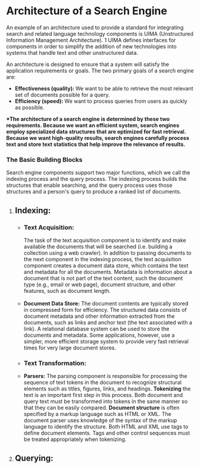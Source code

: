 <h1>Architecture of a Search Engine</h1>
<p>An example of an architecture used to
provide a standard for integrating search and related language technology components is UIMA (Unstructured Information Management Architecture).
1
 UIMA
defines interfaces for components in order to simplify the addition of new technologies into systems that handle text and other unstructured data.</p>

<p>An architecture is designed to ensure that a system will satisfy the application
requirements or goals. The two primary goals of a search engine are:</p>

<ul>
<li><strong>Effectiveness (quality): </strong>We want to be able to retrieve the most relevant set of
documents possible for a query.</li>
<li><strong>Efficiency (speed): </strong>We want to process queries from users as quickly as possible.</li></ul>

<p><strong>*The architecture of a search engine is determined by these two requirements.
Because we want an efficient system, search engines employ specialized data structures that are optimized for fast retrieval. Because we want high-quality results,
search engines carefully process text and store text statistics that help improve the
relevance of results.</strong></p>

<h3>The Basic Building Blocks</h3>
<p>Search engine components support two major functions, which we call the indexing process and the query process. The indexing process builds the structures that
enable searching, and the query process uses those structures and a person's query
to produce a ranked list of documents.</p>

<ol>
<li><h2>Indexing:</h2></li>

<ul><li><h3>Text Acquisition:</h3> The task of the text acquisition component is to identify and make available
the documents that will be searched (i.e. building a collection using a web crawler). In addition to passing documents to the next component in the indexing process, the text acquisition component creates a document data store, which contains the text and metadata for all the documents.
Metadata is information about a document that is not part of the text content,
such the document type (e.g., email or web page), document structure, and other
features, such as document length. </li>
<br>
<li><strong>Document Data Store:</strong> The document contents are typically stored in compressed form for efficiency. The structured data
consists of document metadata and other information extracted from the documents, such as links and anchor text (the text associated with a link). A relational
database system can be used to store the documents and metadata. Some applications, however, use a simpler, more efficient storage system to provide very fast
retrieval times for very large document stores. </li>

<li><h3>Text Transformation:</h3> </li>

<li><strong>Parsers:</strong> The parsing component is responsible for processing the sequence of text tokens
in the document to recognize structural elements such as titles, figures, links, and
headings. <strong>Tokenizing</strong> the text is an important first step in this process. Both document and query text must be transformed into tokens in the same manner so that they can be easily compared. <strong>Document structure</strong> is often specified by a markup language such as HTML
or XML. The document parser uses knowledge of the syntax of the
markup language to identify the structure. Both HTML and XML use tags to define document elements. Tags and
other control sequences must be treated appropriately when tokenizing. </li>

</ul>
<li><h2>Querying:</h2></li>
</ol>

